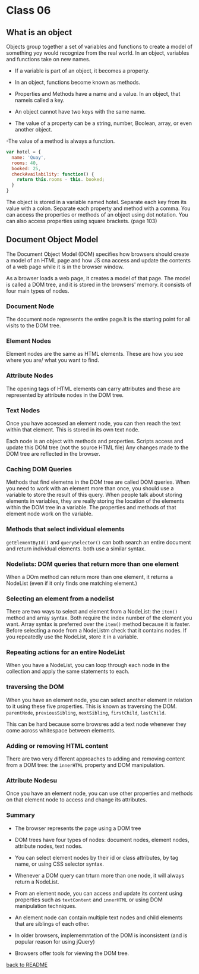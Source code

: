 # Class 06

## What is an object

Objects group together a set of variables and functions to create a model of something yoy would recognize from the real world. In an object, variables and functions take on new names.

- If a variable is part of an object, it becomes a property.

- In an object, functions become known as methods.

- Properties and Methods have a name and a value. In an object, that nameis called a key.

- An object cannot have two keys with the same name.

- The value of a property can be a string, number, Boolean, array, or even another object.

-The value of a method is always a function.

```javascript
var hotel = {
  name: 'Quay',
  rooms: 40,
  booked: 25,
  checkAvailability: function() {
    return this.rooms - this. booked;
  }
}
```

The object is stored in a variable named hotel. Separate each key from its value with a colon. Separate each property and method with a comma. You can access the properties or methods of an object using dot notation. You can also access properties using square brackets. (page 103)

## Document Object Model

The Document Object Model (DOM) specifies how browsers should create a model of an HTML page and how JS cna access and update the contents of a web page while it is in the browser window.

As a browser loads a web page, it creates a model of that page. The model is called a DOM tree, and it is stored in the browsers' memory. it consists of four main types of nodes.

### Document Node

The document node represents the entire page.It is the starting point for all visits to the DOM tree.

### Element Nodes

Element nodes are the same as HTML elements. These are how you see where you are/ what you want to find.

### Attribute Nodes

The opening tags of HTML elements can carry attributes and these are represented by attribute nodes in the DOM tree.

### Text Nodes

Once you have accessed an element node, you can then reach the text within that element. This is stored in its own text node.

Each node is an object with methods and properties. Scripts access and update this DOM tree (not the source HTML file) Any changes made to the DOM tree are reflected in the browser.

### Caching DOM Queries

Methods that find elemetns in the DOM tree are called DOM queries. When you need to work with an element more than once, you should use a variable to store the result of this query. When people talk about storing elements in variables, they are really storing the location of the elements within the DOM tree in a variable. The properties and methods of that element node work on the variable.

### Methods that select individual elements

`getElementById()` and `querySelector()` can both search an entire document and return individual elements. both use a similar syntax.

### Nodelists: DOM queries that return more than one element

When a DOm method can return more than one element, it returns a NodeList (even if it only finds one matching element.)

### Selecting an element from a nodelist

There are two ways to select and element from a NodeList: the `item()` method and array syntax. Both require the index number of the element you want. Array syntax is preferred over the `item()` method because it is faster. Before selecting a node from a NodeListm check that it contains nodes. If you repeatedly use the NodeList, store it in a variable.

### Repeating actions for an entire NodeList

When you have a NodeList, you can loop through each node in the collection and apply the same statements to each.

### traversing the DOM

When you have an element node, you can select another element in relation to it using these five properties. This is known as traversing the DOM. `parentNode`, `previousSibling`, `nextSibling`, `firstChild`, `lastChild`.

This can be hard because some browsres add a text node whenever they come across whitespace between elements.

### Adding or removing HTML content

There are two very different approaches to adding and removing content from a DOM tree: the `innerHTML` property and DOM manipulation.

### Attribute Nodesu

Once you have an element node, you can use other properties and methods on that element node to access and change its attributes.

### Summary

- The browser represents the page using a DOM tree

- DOM trees have four types of nodes: document nodes, element nodes, attribute nodes, text nodes.

- You can select element nodes by their id or class attributes, by tag name, or using CSS selector syntax.

- Whenever a DOM query can trturn more than one node, it will always return a NodeList.

- From an element node, you can access and update its content using properties such as `textContent` and `innerHTML` or using DOM manipulation techniques.

- An element node can contain multiple text nodes and child elements that are siblings of each other.

- In older browsers, implememntation of the DOM is inconsistent (and is popular reason for using jQuery)

- Browsers offer tools for viewing the DOM tree.

[back to README](../README.md)
